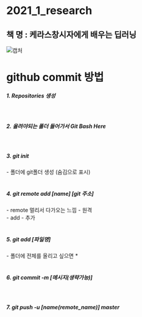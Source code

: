 # 2021_1_research

## 책 명 : 케라스창시자에게 배우는 딥러닝



![캡처](https://user-images.githubusercontent.com/59727902/110626124-ade5a600-81e3-11eb-8d9a-026586bd0754.PNG)
<h1> github commit 방법</h1>
<h5> 1. Repositories 생성 </h5><br>
<h5> 2. 올려야되는 폴더 들어가서 Git Bash Here </h5><br>
<h5> 3. git init </h5>
- 폴더에 git폴더 생성 (숨김으로 표시) <br><br>
<h5> 4. git remote add [name] [git 주소]</h5>
- remote 멀리서 다가오는 느낌 - 원격 <br>
- add - 추가 <br><br>
<h5> 5. git add [파일명] </h5>
- 폴더에 전체를 올리고 싶으면 * <br><br>
<h5> 6. git commit -m [메시지(생략가능)] </h5><br>
<h5> 7. git push -u [name(remote_name)] master </h5> 
